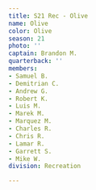 ```yaml
---
title: S21 Rec - Olive
name: Olive
color: Olive
season: 21
photo: ''
captain: Brandon M.
quarterback: ''
members:
- Samuel B.
- Demitrian C.
- Andrew G.
- Robert K.
- Luis M.
- Marek M.
- Marquez M.
- Charles R.
- Chris R.
- Lamar R.
- Garrett S.
- Mike W.
division: Recreation

---
```

